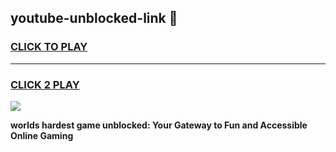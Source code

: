 
## youtube-unblocked-link 👋
<h3>
<a href="https://premium.freeplayer.one?title=youtube-unblocked-link&ref=14F">CLICK TO PLAY</a></h3>
<hr>

<h3>
<a href="https://premium.freeplayer.one?title=youtube-unblocked-link&ref=14F">CLICK 2 PLAY</a>
  
</h3>

<a href="https://premium.freeplayer.one?title=youtube-unblocked-link&ref=12F/"><img src="https://clearcache.store/games.png"></a>


**worlds hardest game unblocked: Your Gateway to Fun and Accessible Online Gaming**
